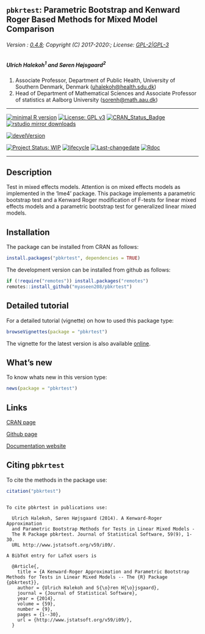 
## `pbkrtest`: Parametric Bootstrap and Kenward Roger Based Methods for Mixed Model Comparison

###### Version : [0.4.8](https://myaseen208.github.io/pbkrtest/); Copyright (C) 2017-2020:; License: [GPL-2|GPL-3](https://www.r-project.org/Licenses/)

##### *Ulrich Halekoh*<sup>1</sup> and *Søren Højsgaard*<sup>2</sup>

1.  Associate Professor, Department of Public Health, University of
    Southern Denmark, Denmark (<uhalekoh@health.sdu.dk>)
2.  Head of Department of Mathematical Sciences and Associate Professor
    of statistics at Aalborg University (<sorenh@math.aau.dk>)

-----

[![minimal R
version](https://img.shields.io/badge/R%3E%3D-3.3.0-6666ff.svg)](https://cran.r-project.org/)
[![License: GPL
v3](https://img.shields.io/badge/License-GPL%20v3-blue.svg)](https://www.gnu.org/licenses/gpl-3.0)
[![CRAN\_Status\_Badge](https://www.r-pkg.org/badges/version-last-release/pbkrtest)](https://cran.r-project.org/package=pbkrtest)
[![rstudio mirror
downloads](https://cranlogs.r-pkg.org/badges/grand-total/pbkrtest?color=green)](https://CRAN.R-project.org/package=pbkrtest)
<!-- [![packageversion](https://img.shields.io/badge/Package%20version-0.2.3.3-orange.svg)](https://github.com/myaseen208/pbkrtest) -->

[![develVersion](https://img.shields.io/badge/devel%20version-0.4-8-orange.svg)](https://github.com/myaseen208/pbkrtest)

<!-- [![GitHub Download Count](https://github-basic-badges.herokuapp.com/downloads/myaseen208/pbkrtest/total.svg)] -->

[![Project Status:
WIP](http://www.repostatus.org/badges/latest/inactive.svg)](http://www.repostatus.org/#inactive)
[![lifecycle](https://img.shields.io/badge/lifecycle-stable-brightgreen.svg)](https://www.tidyverse.org/lifecycle/#stable)
[![Last-changedate](https://img.shields.io/badge/last%20change-2020--02--20-yellowgreen.svg)](https://github.com/myaseen208/pbkrtest)
[![Rdoc](http://www.rdocumentation.org/badges/version/pbkrtest)](http://www.rdocumentation.org/packages/pbkrtest)

-----

## Description

Test in mixed effects models. Attention is on mixed effects models as
implemented in the ‘lme4’ package. This package implements a parametric
bootstrap test and a Kenward Roger modification of F-tests for linear
mixed effects models and a parametric bootstrap test for generalized
linear mixed models.

## Installation

The package can be installed from CRAN as follows:

``` r
install.packages("pbkrtest", dependencies = TRUE)
```

The development version can be installed from github as follows:

``` r
if (!require("remotes")) install.packages("remotes")
remotes::install_github("myaseen208/pbkrtest")
```

## Detailed tutorial

For a detailed tutorial (vignette) on how to used this package type:

``` r
browseVignettes(package = "pbkrtest")
```

The vignette for the latest version is also available
[online](https://myaseen208.github.io/pbkrtest/articles/Intro_pbkrtest.html).

## What’s new

To know whats new in this version type:

``` r
news(package = "pbkrtest")
```

## Links

[CRAN page](https://cran.r-project.org/package=pbkrtest)

[Github page](https://github.com/myaseen208/pbkrtest)

[Documentation website](https://myaseen208.github.io/pbkrtest/)

## Citing `pbkrtest`

To cite the methods in the package use:

``` r
citation("pbkrtest")
```

``` 

To cite pbkrtest in publications use:

  Ulrich Halekoh, Søren Højsgaard (2014). A Kenward-Roger Approximation
  and Parametric Bootstrap Methods for Tests in Linear Mixed Models -
  The R Package pbkrtest. Journal of Statistical Software, 59(9), 1-30.
  URL http://www.jstatsoft.org/v59/i09/.

A BibTeX entry for LaTeX users is

  @Article{,
    title = {A Kenward-Roger Approximation and Parametric Bootstrap Methods for Tests in Linear Mixed Models -- The {R} Package {pbkrtest}},
    author = {Ulrich Halekoh and S{\o}ren H{\o}jsgaard},
    journal = {Journal of Statistical Software},
    year = {2014},
    volume = {59},
    number = {9},
    pages = {1--30},
    url = {http://www.jstatsoft.org/v59/i09/},
  }
```
